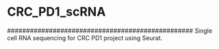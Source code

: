 # CRC_PD1_scRNA

#################################################
 Single cell RNA sequencing for CRC PD1 project using Seurat.
